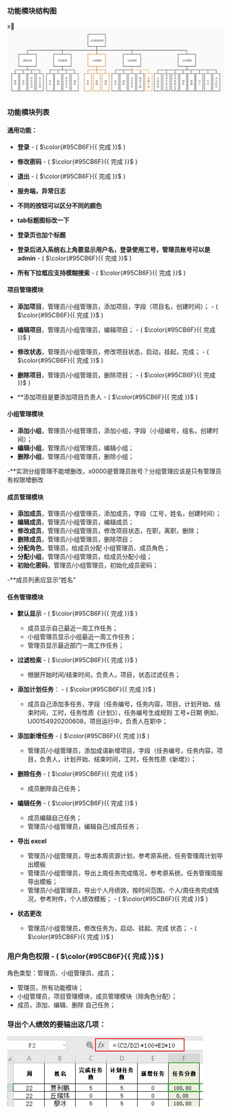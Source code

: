 ### 功能模块结构图
x
![](https://raw.githubusercontent.com/16hmchen/pictures/master/img/image.png)
### 功能模块列表

#### 通用功能：

- **登录**  - ( $\color{#95CB6F}{{ 完成 }}$ )
- **修改密码** - ( $\color{#95CB6F}{{ 完成 }}$ )
- **退出** - ( $\color{#95CB6F}{{ 完成 }}$ )
- **服务端，异常日志**

- **不同的按钮可以区分不同的颜色**
- **tab标题图标改一下**
- **登录页也加个标题**
- **登录后进入系统右上角要显示用户名，登录使用工号，管理员账号可以是admin** - ( $\color{#95CB6F}{{ 完成 }}$ )
- **所有下拉框应支持模糊搜索** - ( $\color{#95CB6F}{{ 完成 }}$ )

#### 项目管理模块

- **添加项目**，管理员/小组管理员，添加项目，字段（项目名，创建时间）； - ( $\color{#95CB6F}{{ 完成 }}$ )
- **编辑项目**，管理员/小组管理员，编辑项目； - ( $\color{#95CB6F}{{ 完成 }}$ )
- **修改状态**，管理员/小组管理员，修改项目状态，启动，挂起，完成； - ( $\color{#95CB6F}{{ 完成 }}$ )
- **删除项目**，管理员/小组管理员，删除项目； - ( $\color{#95CB6F}{{ 完成 }}$ )

- **添加项目是要添加项目负责人 - ( $\color{#95CB6F}{{ 完成 }}$ )

#### 小组管理模块

- **添加小组**，管理员/小组管理员，添加小组，字段（小组编号，组名，创建时间）；
- **编辑小组**，管理员/小组管理员，编辑小组；
- **删除小组**，管理员/小组管理员，删除小组；

-**实测分组管理不能增删改，x0000是管理员账号？分组管理应该是只有管理员有权限增删改


#### 成员管理模块

- **添加成员**，管理员/小组管理员，添加成员，字段（工号，姓名，创建时间）；
- **编辑成员**，管理员/小组管理员，编辑成员；
- **修改成员**，管理员/小组管理员，修改项目状态，在职，离职，删除；
- **删除成员**，管理员/小组管理员，删除项目；
- **分配角色**，管理员，给成员分配 小组管理员、成员角色；
- **分配小组**，管理员/小组管理员，给成员分配小组；
- **初始化密码**，管理员/小组管理员，初始化成员密码；

-**成员列表应显示“姓名”

  

#### 任务管理模块

- **默认显示** - ( $\color{#95CB6F}{{ 完成 }}$ )
  - 成员显示自己最近一周工作任务；
  - 小组管理员显示小组最近一周工作任务；
  - 管理员显示最近部门一周工作任务；

- **过滤检索**  - ( $\color{#95CB6F}{{ 完成 }}$ )
  - 根据开始时间/结束时间，负责人，项目，状态过滤任务；

- **添加计划任务**： - ( $\color{#95CB6F}{{ 完成 }}$ )
  - 成员自己添加多任务，字段（任务编号，任务内容，项目，计划开始、结束时间，工时，任务性质《计划》），任务编号生成规则 工号+日期 例如，U00154920200608，项目运行中，负责人在职中；

- **添加新增任务** - ( $\color{#95CB6F}{{ 完成 }}$ )
  - 管理员/小组管理员，添加成语新增项目，字段（任务编号，任务内容，项目，负责人，计划开始、结束时间，工时，任务性质《新增》）；
  
- **删除任务** - ( $\color{#95CB6F}{{ 完成 }}$ )
  - 成员删除自己任务；

- **编辑任务** - ( $\color{#95CB6F}{{ 完成 }}$ )
  - 成员编辑自己任务；
  - 管理员/小组管理员，编辑自己/成员任务；

- **导出 excel**
  - 管理员/小组管理员，导出本周资源计划，参考原系统，任务管理周计划导出模板
  - 管理员/小组管理员，导出上周任务完成情况，参考原系统，任务管理周报导出模板；
  - 管理员/小组管理员，导出个人月绩效，按时间范围，个人/周任务完成情况，参考附件，个人绩效模板； - ( $\color{#95CB6F}{{ 完成 }}$ )

- **状态更改**
  - 管理员/小组管理员，修改任务为，启动、挂起、完成 状态； - ( $\color{#95CB6F}{{ 完成 }}$ )



### 用户角色权限  - ( $\color{#95CB6F}{{ 完成 }}$ )

角色类型：管理员、小组管理员、成员；

- 管理员，所有功能模块；
- 小组管理员，项目管理模块，成员管理模块（除角色分配）；
- 成员，添加、编辑、删除 自己任务；


### 导出个人绩效的要输出这几项：
![](https://raw.githubusercontent.com/16hmchen/pictures/master/img/20200703121050.png)

